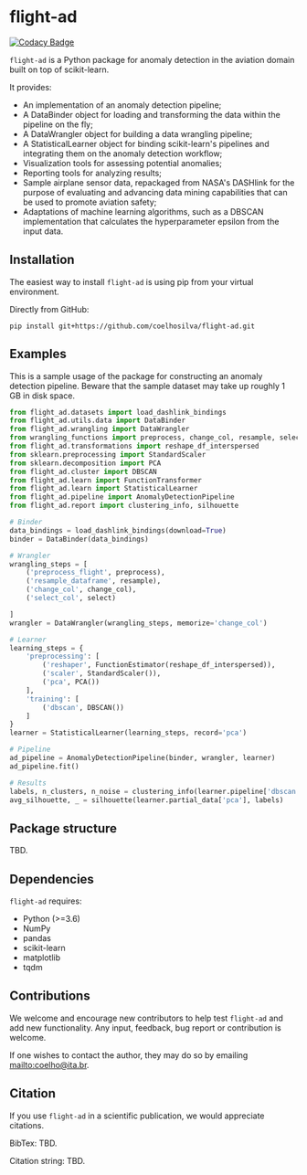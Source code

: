 # flight-ad

[![Codacy Badge](https://app.codacy.com/project/badge/Grade/d2f06dedcb044256828e1c907d9c511a)](https://www.codacy.com/gh/coelhosilva/flight-ad/dashboard?utm_source=github.com&amp;utm_medium=referral&amp;utm_content=coelhosilva/flight-ad&amp;utm_campaign=Badge_Grade)

`flight-ad` is a Python package for anomaly detection in the aviation domain built on top of scikit-learn.

It provides:

-   An implementation of an anomaly detection pipeline;
-   A DataBinder object for loading and transforming the data within the pipeline on the fly;
-   A DataWrangler object for building a data wrangling pipeline;
-   A StatisticalLearner object for binding scikit-learn's pipelines and integrating them on the anomaly detection workflow;
-   Visualization tools for assessing potential anomalies;
-   Reporting tools for analyzing results;
-   Sample airplane sensor data, repackaged from NASA's DASHlink for the purpose of evaluating and advancing data mining capabilities that can be used to promote aviation safety;
-   Adaptations of machine learning algorithms, such as a DBSCAN implementation that calculates the hyperparameter epsilon from the input data.

## Installation

The easiest way to install `flight-ad` is using pip from your virtual environment.

Directly from GitHub:

`pip install git+https://github.com/coelhosilva/flight-ad.git`

## Examples

This is a sample usage of the package for constructing an anomaly detection pipeline. Beware that the sample dataset 
may take up roughly 1 GB in disk space.

```python
from flight_ad.datasets import load_dashlink_bindings
from flight_ad.utils.data import DataBinder
from flight_ad.wrangling import DataWrangler
from wrangling_functions import preprocess, change_col, resample, select
from flight_ad.transformations import reshape_df_interspersed
from sklearn.preprocessing import StandardScaler
from sklearn.decomposition import PCA
from flight_ad.cluster import DBSCAN
from flight_ad.learn import FunctionTransformer
from flight_ad.learn import StatisticalLearner
from flight_ad.pipeline import AnomalyDetectionPipeline
from flight_ad.report import clustering_info, silhouette

# Binder
data_bindings = load_dashlink_bindings(download=True)
binder = DataBinder(data_bindings)

# Wrangler
wrangling_steps = [
    ('preprocess_flight', preprocess),
    ('resample_dataframe', resample),
    ('change_col', change_col),
    ('select_col', select)

]
wrangler = DataWrangler(wrangling_steps, memorize='change_col')

# Learner
learning_steps = {
    'preprocessing': [
        ('reshaper', FunctionEstimator(reshape_df_interspersed)),
        ('scaler', StandardScaler()),
        ('pca', PCA())
    ],
    'training': [
        ('dbscan', DBSCAN())
    ]
}
learner = StatisticalLearner(learning_steps, record='pca')

# Pipeline
ad_pipeline = AnomalyDetectionPipeline(binder, wrangler, learner)
ad_pipeline.fit()

# Results
labels, n_clusters, n_noise = clustering_info(learner.pipeline['dbscan'])
avg_silhouette, _ = silhouette(learner.partial_data['pca'], labels)
```

## Package structure

TBD.

## Dependencies

`flight-ad` requires:

-   Python (>=3.6)
-   NumPy
-   pandas
-   scikit-learn
-   matplotlib
-   tqdm

## Contributions

We welcome and encourage new contributors to help test `flight-ad` and add new functionality. Any input, feedback, 
bug report or contribution is welcome.

If one wishes to contact the author, they may do so by emailing <mailto:coelho@ita.br>.

## Citation

If you use `flight-ad` in a scientific publication, we would appreciate citations.

BibTex: TBD.

Citation string: TBD.
